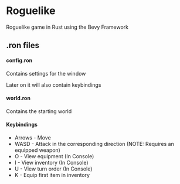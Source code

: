 # Roguelike
Roguelike game in Rust using the Bevy Framework

## .ron files

#### config.ron
Contains settings for the window

Later on it will also contain keybindings

#### world.ron
Contains the starting world

#### Keybindings
* Arrows - Move
* WASD - Attack in the corresponding direction
(NOTE: Requires an equipped weapon)
* O - View equipment (In Console)
* I - View inventory (In Console)
* U - View turn order (In Console)
* K - Equip first item in inventory
